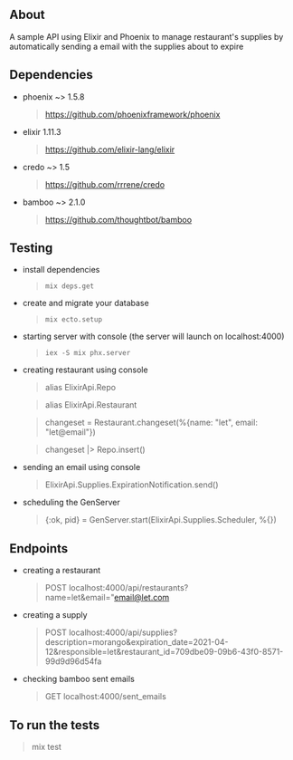 ## About
A sample API using Elixir and Phoenix to manage restaurant's supplies by automatically sending a email with the supplies about to expire

## Dependencies
* phoenix ~> 1.5.8
  > https://github.com/phoenixframework/phoenix
* elixir 1.11.3
  > https://github.com/elixir-lang/elixir
* credo ~> 1.5
  > https://github.com/rrrene/credo
* bamboo ~> 2.1.0
  > https://github.com/thoughtbot/bamboo
## Testing
- install dependencies
  > `mix deps.get`

- create and migrate your database
  > `mix ecto.setup`

- starting server with console (the server will launch on localhost:4000)
  > `iex -S mix phx.server`

- creating restaurant using console
  > alias ElixirApi.Repo

  > alias ElixirApi.Restaurant

  > changeset = Restaurant.changeset(%{name: "let", email: 
"let@email"})

  > changeset |> Repo.insert()

- sending an email using console
  > ElixirApi.Supplies.ExpirationNotification.send()

- scheduling the GenServer 
  > {:ok, pid} = GenServer.start(ElixirApi.Supplies.Scheduler, %{})

## Endpoints
- creating a restaurant
  > POST localhost:4000/api/restaurants?name=let&email="email@let.com

- creating a supply
  > POST localhost:4000/api/supplies?description=morango&expiration_date=2021-04-12&responsible=let&restaurant_id=709dbe09-09b6-43f0-8571-99d9d96d54fa

- checking bamboo sent emails
  > GET localhost:4000/sent_emails

## To run the tests
 > mix test